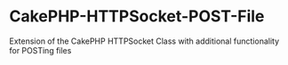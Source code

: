 CakePHP-HTTPSocket-POST-File
============================

Extension of the CakePHP HTTPSocket Class with additional functionality for POSTing files